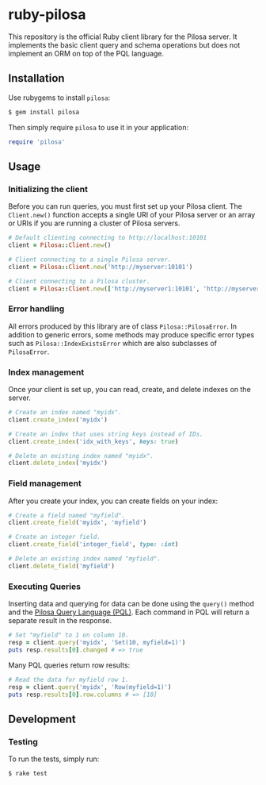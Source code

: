 ruby-pilosa
===========

This repository is the official Ruby client library for the Pilosa server.
It implements the basic client query and schema operations but does not
implement an ORM on top of the PQL language.


## Installation

Use rubygems to install `pilosa`:

```sh
$ gem install pilosa
```

Then simply require `pilosa` to use it in your application:

```rb
require 'pilosa'
```


## Usage

### Initializing the client

Before you can run queries, you must first set up your Pilosa client. The
`Client.new()` function accepts a single URI of your Pilosa server or an
array or URIs if you are running a cluster of Pilosa servers.

```rb
# Default clienting connecting to http://localhost:10101
client = Pilosa::Client.new()
```

```rb
# Client connecting to a single Pilosa server.
client = Pilosa::Client.new('http://myserver:10101')
```

```rb
# Client connecting to a Pilosa cluster.
client = Pilosa::Client.new(['http://myserver1:10101', 'http://myserver2:10101'])
```


### Error handling

All errors produced by this library are of class `Pilosa::PilosaError`. In
addition to generic errors, some methods may produce specific error types
such as `Pilosa::IndexExistsError` which are also subclasses of `PilosaError`.


### Index management

Once your client is set up, you can read, create, and delete indexes on the
server.

```rb
# Create an index named "myidx".
client.create_index('myidx')

# Create an index that uses string keys instead of IDs.
client.create_index('idx_with_keys', keys: true)
```

```rb
# Delete an existing index named "myidx".
client.delete_index('myidx')
```


### Field management

After you create your index, you can create fields on your index:

```rb
# Create a field named "myfield".
client.create_field('myidx', 'myfield')

# Create an integer field.
client.create_field('integer_field', type: :int)
```

```rb
# Delete an existing index named "myfield".
client.delete_field('myfield')
```


### Executing Queries

Inserting data and querying for data can be done using the `query()` method
and the [Pilosa Query Language (PQL)](https://www.pilosa.com/docs/latest/query-language/).
Each command in PQL will return a separate result in the response.

```rb
# Set "myfield" to 1 on column 10.
resp = client.query('myidx', 'Set(10, myfield=1)')
puts resp.results[0].changed # => true
```

Many PQL queries return row results:

```rb
# Read the data for myfield row 1.
resp = client.query('myidx', 'Row(myfield=1)')
puts resp.results[0].row.columns # => [10]
```



## Development

### Testing

To run the tests, simply run:

```sh
$ rake test
```

